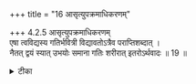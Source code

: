 +++
title = "16 आसृत्युपक्रमाधिकरणम्"

+++
4.2.5 आसृत्युपक्रमाधिकरणम्  
एषा त्वविद्यस्य गतिर्भवित्री विद्यावतोऽत्रैव पराप्तिशब्दात् ।  
नैतत् द्वयं स्यात् उभयोः समाना गतिः शरीरात् इतरोऽर्थवादः ॥ 19 ॥

<details><summary>टीका</summary>

4.2.5 आसृत्युपक्रमाधिकरणम् According to the prima facie view, the departure of the soul from the body at the time of death relates to the ignorant only and in the case of the knower the श्रुति text states that he experiences Brahman here itself. This view is not correct. The departure of soul from the body is common to the man of knowledge as well as the ignorant till the individual soul enter into veins. There is then difference in the paths. The text that declares that one experiences Brahman here itself is intended to glorify the nature of Brahman. Notes : 1. बृह् Up., IV.iv.7. 2. बृह् Up., IV.iv.7.
</details>

